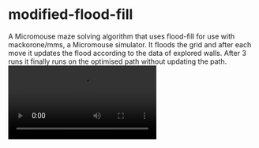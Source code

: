 # modified-flood-fill
A Micromouse maze solving algorithm that uses flood-fill for use with mackorone/mms, a Micromouse simulator.
It floods the grid and after each move it updates the flood according to the data of explored walls.
After 3 runs it finally runs on the optimised path without updating the path.
![Video](DEMO.mp4)
